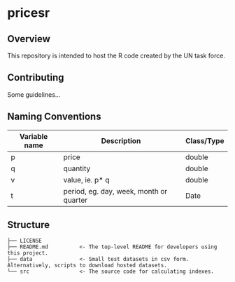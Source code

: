 # pricesr

## Overview
This repository is intended to host the R code created by the UN task force.

## Contributing
Some guidelines...

## Naming Conventions
| Variable name       | Description    |  Class/Type    |
| ------------- |-------------|  -----|
| p      | price | double | 
| q      | quantity      |  double | 
| v | value, ie. p* q      | double | 
| t | period, eg. day, week, month or quarter     |  Date | 

## Structure
```
├── LICENSE
├── README.md          <- The top-level README for developers using this project.
├── data               <- Small test datasets in csv form. Alternatively, scripts to download hosted datasets.
└── src                <- The source code for calculating indexes.
```
